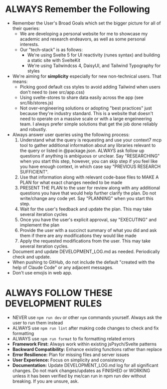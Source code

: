 # ALWAYS Remember the Following

- Remember the User's Broad Goals which set the bigger picture for all of their queries:
  - We are developing a personal website for me to showcase my academic and research endeavors, as well as some personal interests.
  - Our "tech-stack" is as follows:
    - We're using Svelte 5 for UI reactivity (runes syntax) and building a static site with SvelteKit
    - We're using Tailwindcss 4, DaisyUI, and Tailwind Typography for styles
- We're aiming for **simplicity** especially for new non-technical users. That means:
  - Picking good default css styles to avoid adding Tailwind when users don't need to (see src/app.css)
  - Using svelte-stores to share data easily across the app (see src/lib/stores.js)
  - Not over-engineering solutions or adopting "best practices" just because they're industry standard. This is a website that doesn't need to operate on a massive scale or with a large engeineering team. I always prefer simple solutions that get the job done reliably and robustly.
- Always answer user queries using the following process:
    1. Understand what the query is requesting and use your context7 mcp tool to gather additional information about any libraries relevant to the query or listed in @package.json. ALWAYS ask follow up questions if anything is ambiguous or unclear. Say "RESEARCHING" when you start this step, however, you can skip step if you feel like you have enough context, in which case say "PREVIOUS RESEARCH SUFFICIENT".
    2. Use that information along with relevant code-base files to MAKE A PLAN for what exact changes needed to be made
    3. PRESENT THE PLAN to the user for review along with any additional questions you have that would help further clarify the plan. Do not write/change any code yet. Say "PLANNING" when you start this step.
    4. Wait for the user's feedback and update the plan. This may take several iteration cycles
    5. Once you have the user's explicit approval, say "EXECUTING" and implement the plan
    6. Provide the user with a succinct summary of what you did and ask them if there are any modifications they would like made
    7. Apply the requested modifications from the user. This may take several iteration cycles.
- Document and update DEVELOPMENT_LOG.md as needed. Periodically check and update.
- When pushing to GitHub, do not include the default "created with the help of Claude Code" or any adjacent messages.
- Don't use emojis in web app.

# ALWAYS FOLLOW THESE DEVELOPMENT RULES

- NEVER use `npm run dev` or other `npm` commands yourself. Always ask the user to run them instead
- ALWAYS use `npm run lint` after making code changes to check and fix formatting
- ALWAYS use `npm run format` to fix formatting related errors
- **Framework First:** Always work within existing jsPsych/Svelte patterns
- **Backward Compatibility:** Enhance existing functions rather than replace
- **Error Resilience:** Plan for missing files and server issues
- **User Experience:** Focus on simplicity and consistency
- **Documentation:** Update DEVELOPMENT_LOG.md log for all significant changes. Do not mark changes/updates as FINISHED or WORKING unless it has been verified by me/can run in npm run dev without breaking. If you are unsure, ask.